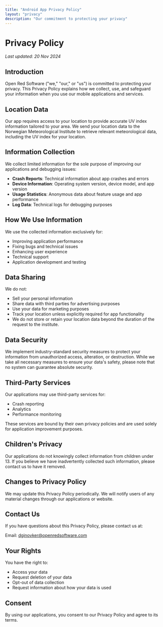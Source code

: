 ```yaml
---
title: "Android App Privacy Policy"
layout: "privacy"
description: "Our commitment to protecting your privacy"
---
```


# Privacy Policy

*Last updated: 20 Nov 2024*

## Introduction

Open Red Software ("we," "our," or "us") is committed to protecting your privacy. This Privacy Policy explains how we collect, use, and safeguard your information when you use our mobile applications and services.

## Location Data

Our app requires access to your location to provide accurate UV index information tailored to your area. We send your location data to the Norwegian Meteorological Institute to retrieve relevant meteorological data, including the UV index for your location.

## Information Collection

We collect limited information for the sole purpose of improving our applications and debugging issues:

- **Crash Reports**: Technical information about app crashes and errors
- **Device Information**: Operating system version, device model, and app version
- **Usage Statistics**: Anonymous data about feature usage and app performance
- **Log Data**: Technical logs for debugging purposes

## How We Use Information

We use the collected information exclusively for:

- Improving application performance
- Fixing bugs and technical issues
- Enhancing user experience
- Technical support
- Application development and testing

## Data Sharing

We do not:
- Sell your personal information
- Share data with third parties for advertising purposes
- Use your data for marketing purposes
- Track your location unless explicitly required for app functionality
- We do not store or retain your location data beyond the duration of the request to the institute.


## Data Security

We implement industry-standard security measures to protect your information from unauthorized access, alteration, or destruction. While we take all necessary measures to ensure your data's safety, please note that no system can guarantee absolute security.

## Third-Party Services

Our applications may use third-party services for:
- Crash reporting
- Analytics
- Performance monitoring

These services are bound by their own privacy policies and are used solely for application improvement purposes.

## Children's Privacy

Our applications do not knowingly collect information from children under 13. If you believe we have inadvertently collected such information, please contact us to have it removed.

## Changes to Privacy Policy

We may update this Privacy Policy periodically. We will notify users of any material changes through our applications or website.

## Contact Us

If you have questions about this Privacy Policy, please contact us at:

Email: dginovker@openredsoftware.com

## Your Rights

You have the right to:
- Access your data
- Request deletion of your data
- Opt-out of data collection
- Request information about how your data is used

## Consent

By using our applications, you consent to our Privacy Policy and agree to its terms.
